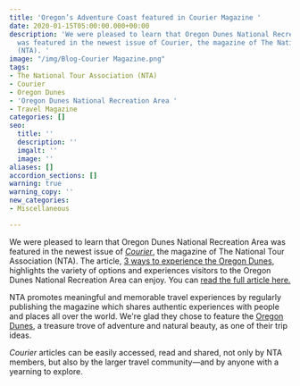 ```yaml
---
title: 'Oregon’s Adventure Coast featured in Courier Magazine '
date: 2020-01-15T05:00:00.000+00:00
description: 'We were pleased to learn that Oregon Dunes National Recreation Area
  was featured in the newest issue of Courier, the magazine of The National Tour Association
  (NTA). '
image: "/img/Blog-Courier Magazine.png"
tags:
- The National Tour Association (NTA)
- Courier
- Oregon Dunes
- 'Oregon Dunes National Recreation Area '
- Travel Magazine
categories: []
seo:
  title: ''
  description: ''
  imgalt: ''
  image: ''
aliases: []
accordion_sections: []
warning: true
warning_copy: ''
new_categories:
- Miscellaneous

---
```

We were pleased to learn that Oregon Dunes National Recreation Area was featured in the newest issue of [_Courier_](https://www.ntacourier.com/node/995), the magazine of The National Tour Association (NTA). The article, [3 ways to experience the Oregon Dunes](https://www.ntacourier.com/node/995), highlights the variety of options and experiences visitors to the Oregon Dunes National Recreation Area can enjoy. You can [read the full article here.](https://www.ntacourier.com/node/995)

NTA promotes meaningful and memorable travel experiences by regularly publishing the magazine which shares authentic experiences with people and places all over the world. We're glad they chose to feature the [Oregon Dunes](https://www.oregonsadventurecoast.com/untamed-dunes/), a treasure trove of adventure and natural beauty, as one of their trip ideas.

_Courier_ articles can be easily accessed, read and shared, not only by NTA members, but also by the larger travel community—and by anyone with a yearning to explore.